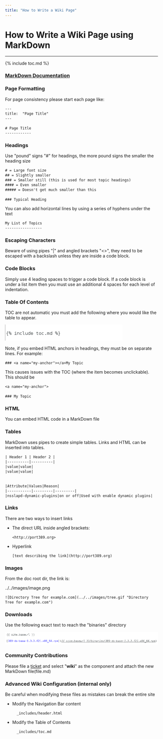 ```yaml
---
title: "How to Write a Wiki Page"
---
```


# How to Write a Wiki Page using MarkDown
------------------------------------------

{% include toc.md %}

### [MarkDown Documentation](http://daringfireball.net/projects/markdown/)

### Page Formatting

For page consistency please start each page like:

    ---
    title:  "Page Title"
    ---

    # Page Title
    ------------

### Headings

Use "pound" signs "#" for headings, the more pound signs the smaller the heading size

    # = Large font size
    ## = Slightly smaller
    ### = Smaller still (this is used for most topic headings)
    #### = Even smaller
    ##### = Doesn't get much smaller than this

    ### Typical Heading

You can also add horizontal lines by using a series of hyphens under the text

    My List of Topics
    -----------------


### Escaping Characters

Beware of using pipes "\|" and angled brackets "<>", they need to be escaped with a backslash unless they are inside a code block.

### Code Blocks

Simply use 4 leading spaces to trigger a code block.  If a code block is under a list item then you must use an additional 4 spaces for each level of indentation.

### Table Of Contents

TOC are not automatic you must add the following where you would like the table to appear.

![](../../../images/toc.png)

Note, if you embed HTML anchors in headings, they must be on separate lines.  For example:

    ### <a name="my-anchor"></a>My Topic

This causes issues with the TOC (where the item becomes unclickable).  This should be

    <a name="my-anchor">

    ### My Topic

### HTML

You can embed HTML code in a MarkDown file

### Tables

MarkDown uses pipes to create simple tables.  Links and HTML can be inserted into tables.

    | Header 1 | Header 2 |
    |----------|----------|
    |value|value|
    |value|value|


    |Attribute|Values|Reason|
    |-----------|---------|---------|
    |nsslapd-dynamic-plugins|on or off|Used with enable dynamic plugins|


### Links

There are two ways to insert links

-   The direct URL inside angled brackets:

        <http://port389.org>

-   Hyperlink

        [text describing the link](http://port389.org)


### Images

From the doc root dir, the link is:

../../images/image.png 

    ![Directory Tree for example.com](../../images/tree.gif "Directory Tree for example.com")


### Downloads

Use the following exact text to reach the "binaries" directory

![](../../../images/download.png)

### Community Contributions

Please file a [ticket](https://pagure.io/389-ds-base/new_issue) and select "**wiki**" as the component and attach the new MarkDown file(file.md)

### Advanced Wiki Configuration (internal only)

Be careful when modifying these files as mistakes can break the entire site

- Modify the Navigation Bar content

        _includes/header.html

- Modify the Table of Contents

        _includes/toc.md



